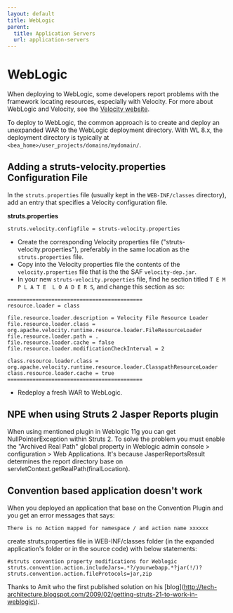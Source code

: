 ```yaml
---
layout: default
title: WebLogic
parent:
  title: Application Servers
  url: application-servers
---
```


# WebLogic

When deploying to WebLogic, some developers report problems with the framework locating resources, especially with Velocity. 
For more about WebLogic and Velocity, see the [Velocity website](http://wiki.apache.org/jakarta-velocity/VelocityAndWeblogic).

To deploy to WebLogic, the common approach is to create and deploy an unexpanded WAR to the WebLogic deployment directory. 
With WL 8.x, the deployment directory is typically at `<bea_home>/user_projects/domains/mydomain/`.

## Adding a struts-velocity.properties Configuration File

In the `struts.properties` file (usually kept in the `WEB-INF/classes` directory), add an entry that specifies 
a Velocity configuration file.

**struts.properties**

```
struts.velocity.configfile = struts-velocity.properties
```

- Create the corresponding Velocity properties file ("struts-velocity.properties"), preferably in the same location 
  as the `struts.properties` file.
- Copy into the Velocity properties file the contents of the `velocity.properties` file that is the the SAF `velocity-dep.jar`.
- In your new `struts-velocity.properties` file, find he section titled  `T E M P L A T E  L O A D E R S`, and change this section as so:

```
===========================================
resource.loader = class

file.resource.loader.description = Velocity File Resource Loader
file.resource.loader.class = org.apache.velocity.runtime.resource.loader.FileResourceLoader
file.resource.loader.path = .
file.resource.loader.cache = false
file.resource.loader.modificationCheckInterval = 2

class.resource.loader.class = org.apache.velocity.runtime.resource.loader.ClasspathResourceLoader
class.resource.loader.cache = true
===========================================
```

- Redeploy a fresh WAR to WebLogic.

## NPE when using Struts 2 Jasper Reports plugin

When using mentioned plugin in Weblogic 11g you can get NullPointerException within Struts 2. To solve the problem you 
must enable the "Archived Real Path" global property in Weblogic admin console > configuration > Web Applications. 
It's because JasperReportsResult determines the report directory base on servletContext.getRealPath(finalLocation).

## Convention based application doesn't work

When you deployed an application that base on the Convention Plugin and you get an error messages that says:

```
There is no Action mapped for namespace / and action name xxxxxx
```

create struts.properties file in WEB-INF/classes folder (in the expanded application's folder or in the source code) with below statements:

```
#struts convention property modifications for Weblogic
struts.convention.action.includeJars=.*?/yourwebapp.*?jar(!/)?
struts.convention.action.fileProtocols=jar,zip
```

Thanks to Amit who the first published solution on his [blog](http://tech-architecture.blogspot.com/2009/02/getting-struts-21-to-work-in-weblogic\).
